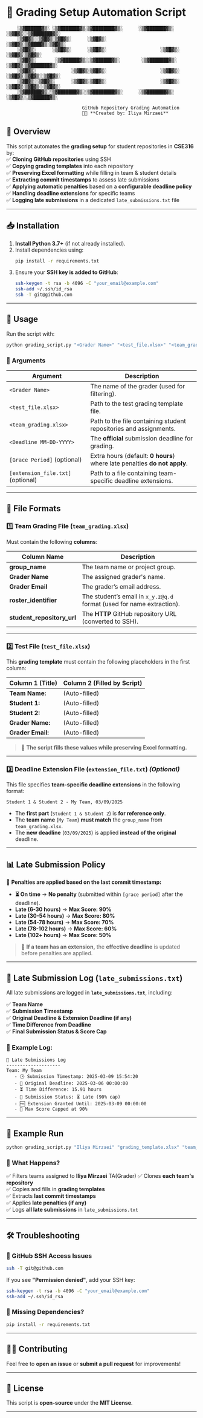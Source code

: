 # **📌 Grading Setup Automation Script**

```
    ░▒▓██████▓▒░ ░▒▓███████▓▒░▒▓████████▓▒░      ░▒▓███████▓▒░   ░▒▓█▓▒░░▒▓███████▓▒░ 
    ░▒▓█▓▒░░▒▓█▓▒░▒▓█▓▒░      ░▒▓█▓▒░                    ░▒▓█▓▒░▒▓████▓▒░▒▓█▓▒░        
    ░▒▓█▓▒░      ░▒▓█▓▒░      ░▒▓█▓▒░                    ░▒▓█▓▒░  ░▒▓█▓▒░▒▓█▓▒░        
    ░▒▓█▓▒░       ░▒▓██████▓▒░░▒▓██████▓▒░        ░▒▓███████▓▒░   ░▒▓█▓▒░▒▓███████▓▒░  
    ░▒▓█▓▒░             ░▒▓█▓▒░▒▓█▓▒░                    ░▒▓█▓▒░  ░▒▓█▓▒░▒▓█▓▒░░▒▓█▓▒░ 
    ░▒▓█▓▒░░▒▓█▓▒░      ░▒▓█▓▒░▒▓█▓▒░                    ░▒▓█▓▒░  ░▒▓█▓▒░▒▓█▓▒░░▒▓█▓▒░ 
    ░▒▓██████▓▒░░▒▓███████▓▒░░▒▓████████▓▒░      ░▒▓███████▓▒░   ░▒▓█▓▒░░▒▓██████▓▒░  
                                                                                   
                            GitHub Repository Grading Automation  
                            👨‍💻 **Created by: Iliya Mirzaei**  
```

## **🔹 Overview**
This script automates the **grading setup** for student repositories in **CSE316** by:  
✅ **Cloning GitHub repositories** using SSH  
✅ **Copying grading templates** into each repository  
✅ **Preserving Excel formatting** while filling in team & student details  
✅ **Extracting commit timestamps** to assess late submissions  
✅ **Applying automatic penalties** based on a **configurable deadline policy**  
✅ **Handling deadline extensions** for specific teams  
✅ **Logging late submissions** in a dedicated `late_submissions.txt` file  

---

## **📥 Installation**
1. **Install Python 3.7+** (if not already installed).  
2. Install dependencies using:  
   ```sh
   pip install -r requirements.txt
   ```
3. Ensure your **SSH key is added to GitHub**:  
   ```sh
   ssh-keygen -t rsa -b 4096 -C "your_email@example.com"
   ssh-add ~/.ssh/id_rsa
   ssh -T git@github.com
   ```

---

## **🚀 Usage**
Run the script with:  
```sh
python grading_script.py "<Grader Name>" "<test_file.xlsx>" "<team_grading.xlsx>" "<Deadline MM-DD-YYYY>" [Grace Period (default: 0 hours - no shifts!)] [extension_file.txt]
```

### **🔹 Arguments**
| Argument | Description |
|----------|------------|
| `<Grader Name>` | The name of the grader (used for filtering). |
| `<test_file.xlsx>` | Path to the test grading template file. |
| `<team_grading.xlsx>` | Path to the file containing student repositories and assignments. |
| `<Deadline MM-DD-YYYY>` | The **official** submission deadline for grading. |
| `[Grace Period]` (optional) | Extra hours (default: **0 hours**) where late penalties **do not apply**. |
| `[extension_file.txt]` (optional) | Path to a file containing team-specific deadline extensions. |

---

## **📑 File Formats**
### **1️⃣ Team Grading File (`team_grading.xlsx`)**
Must contain the following **columns**:

| Column Name | Description |
|-------------|------------|
| **group_name** | The team name or project group. |
| **Grader Name** | The assigned grader's name. |
| **Grader Email** | The grader’s email address. |
| **roster_identifier** | The student’s email in `x_y.z@q.d` format (used for name extraction). |
| **student_repository_url** | The **HTTP** GitHub repository URL (converted to SSH). |

---

### **2️⃣ Test File (`test_file.xlsx`)**
This **grading template** must contain the following placeholders in the first column:

| Column 1 (Title) | Column 2 (Filled by Script) |
|------------------|---------------------------|
| **Team Name:** | (Auto-filled) |
| **Student 1:** | (Auto-filled) |
| **Student 2:** | (Auto-filled) |
| **Grader Name:** | (Auto-filled) |
| **Grader Email:** | (Auto-filled) |

> 📌 **The script fills these values while preserving Excel formatting.**  

---

### **3️⃣ Deadline Extension File (`extension_file.txt`)** _(Optional)_
This file specifies **team-specific deadline extensions** in the following format:

```
Student 1 & Student 2 - My Team, 03/09/2025
```
- The **first part** (`Student 1 & Student 2`) is **for reference only**.  
- The **team name** (`My Team`) **must match** the `group_name` from `team_grading.xlsx`.  
- The **new deadline** (`03/09/2025`) is applied **instead of the original** deadline.

---

## **📊 Late Submission Policy**
🚨 **Penalties are applied based on the last commit timestamp:**  
- **⏳ On time** → **No penalty** (submitted within `[grace period]` after the deadline).  
- **Late (6-30 hours)** → **Max Score: 90%**  
- **Late (30-54 hours)** → **Max Score: 80%**  
- **Late (54-78 hours)** → **Max Score: 70%**  
- **Late (78-102 hours)** → **Max Score: 60%**  
- **Late (102+ hours)** → **Max Score: 50%**  

> 📝 **If a team has an extension,** the **effective deadline** is updated before penalties are applied.

---

## **📂 Late Submission Log (`late_submissions.txt`)**
All late submissions are logged in **`late_submissions.txt`**, including:

✅ **Team Name**  
✅ **Submission Timestamp**  
✅ **Original Deadline & Extension Deadline (if any)**  
✅ **Time Difference from Deadline**  
✅ **Final Submission Status & Score Cap**  

### **📜 Example Log:**
```
📌 Late Submissions Log
--------------------
Team: My Team
   - 🕒 Submission Timestamp: 2025-03-09 15:54:20
   - 📝 Original Deadline: 2025-03-06 00:00:00
   - ⏳ Time Difference: 15.91 hours
   - 🚦 Submission Status: ⏳ Late (90% cap)
   - 🆓 Extension Granted Until: 2025-03-09 00:00:00
   - 🔴 Max Score Capped at 90%
```

---

## **📌 Example Run**
```sh
python grading_script.py "Iliya Mirzaei" "grading_template.xlsx" "team_grading.xlsx" "03-06-2025" 6 "extensions.txt"
```

### **🔹 What Happens?**
✅ Filters teams assigned to **Iliya Mirzaei** TA(Grader) 
✅ Clones **each team's repository**  
✅ Copies and fills in **grading templates**  
✅ Extracts **last commit timestamps**  
✅ Applies **late penalties (if any)**  
✅ Logs **all late submissions** in `late_submissions.txt`  

---

## **🛠️ Troubleshooting**
### **🔹 GitHub SSH Access Issues**
```sh
ssh -T git@github.com
```
If you see **"Permission denied"**, add your SSH key:  
```sh
ssh-keygen -t rsa -b 4096 -C "your_email@example.com"
ssh-add ~/.ssh/id_rsa
```

### **🔹 Missing Dependencies?**
```sh
pip install -r requirements.txt
```

---

## **👨‍💻 Contributing**
Feel free to **open an issue** or **submit a pull request** for improvements!  

---

## **📜 License**
This script is **open-source** under the **MIT License**.

---